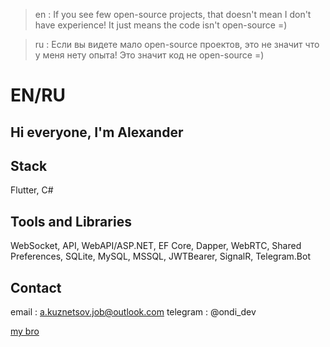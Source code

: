 > en : If you see few open-source projects, that doesn't mean I don't have experience! It just means the code isn't open-source =)

> ru : Если вы видете мало open-source проектов, это не значит что у меня нету опыта! Это значит код не open-source =)

# EN/RU
Hi everyone, I'm Alexander
---
## Stack
Flutter, C#

## Tools and Libraries
WebSocket, API, WebAPI/ASP.NET, EF Core, Dapper, WebRTC, Shared Preferences, SQLite, MySQL, MSSQL, JWTBearer, SignalR, Telegram.Bot

## Contact 

email : a.kuznetsov.job@outlook.com
telegram : @ondi_dev

[my bro](https://github.com/HasloGasRa)
